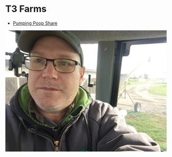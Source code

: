 # T3 Farms

- [Pumping Poop Share](https://photos.app.goo.gl/g842H1DDy2q1iHhS9)
<img src="./T3ChrisPump-IMG_0014.JPG" max-width />

